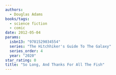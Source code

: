 ```yaml
---
authors:
  - Douglas Adams
books/tags:
  - science fiction
  - comic
date: 2012-05-04
params:
  isbn13: "9781529034554"
  series: "The Hitchhiker's Guide To The Galaxy"
  series_order: 4
  year: "2020"
star_rating: 0
title: "So Long, And Thanks For All The Fish"
---
```


<!--more-->
